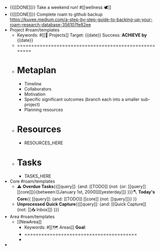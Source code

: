 - {{[[DONE]]}} Take a weekend run! #[[wellness 🕊]]
- {{[[DONE]]}} Complete roam to github backup 
https://kuvee.medium.com/a-step-by-step-guide-to-backing-up-your-roam-research-database-356107fe82ee
- Project #roam/templates
    - Keywords: #[[🚧 Projects]] 
Target: {{date}}
Success: **ACHIEVE by** {{date}}
    - ======================================================
    - # Metaplan
        - Timeline
        - Collaborators
        - Motivation
        - Specific significant outcomes 
(branch each into a smaller sub-project)
        - Planning resources 
    - # Resources
        - RESOURCES_HERE
    - # Tasks
        - TASKS_HERE
- Core #roam/templates
    - ⚠️ **Overdue Tasks**{{[[query]]: {and: [[TODO]]  {not: {or: [[query]] [[core]]}}{between:[[January 1st, 2000]][[yesterday]]} }}}🪓 **Today's Core**{{ [[query]]: {and: [[TODO]] [[core]] {not: [[query]]}} }} 
    - **Unprocessed Quick Capture**{{[[query]]: {and: [[Quick Capture]] {not: [[📥 Inbox]]} }}}
- Area #roam/templates
    - [[NewArea]]
        - Keywords: #[[🗺 Areas]] 
**Goal**: 
        - ========================================
        - 
- 

